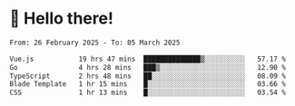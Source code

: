 # 👋 Hello there!

<!--START_SECTION:waka-->

```txt
From: 26 February 2025 - To: 05 March 2025

Vue.js           19 hrs 47 mins  ██████████████▒░░░░░░░░░░   57.17 %
Go               4 hrs 28 mins   ███▒░░░░░░░░░░░░░░░░░░░░░   12.90 %
TypeScript       2 hrs 48 mins   ██░░░░░░░░░░░░░░░░░░░░░░░   08.09 %
Blade Template   1 hr 15 mins    █░░░░░░░░░░░░░░░░░░░░░░░░   03.66 %
CSS              1 hr 13 mins    █░░░░░░░░░░░░░░░░░░░░░░░░   03.54 %
```

<!--END_SECTION:waka-->
